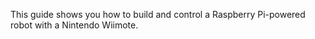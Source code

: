 This guide shows you how to build and control a Raspberry Pi-powered robot with a Nintendo Wiimote.
